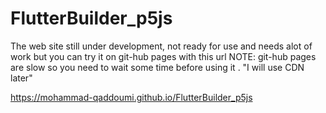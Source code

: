 # FlutterBuilder_p5js
The web site still under development, not ready for use and needs alot of work
but you can try it on git-hub pages with this url
NOTE: git-hub pages are slow so you need to wait some time
      before using it . 
      "I will use CDN later"

https://mohammad-qaddoumi.github.io/FlutterBuilder_p5js
